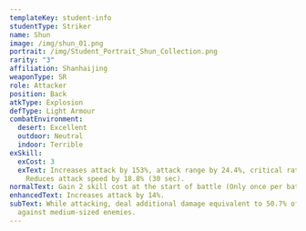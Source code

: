 ```yaml
---
templateKey: student-info
studentType: Striker
name: Shun
image: /img/shun_01.png
portrait: /img/Student_Portrait_Shun_Collection.png
rarity: "3"
affiliation: Shanhaijing
weaponType: SR
role: Attacker
position: Back
atkType: Explosion
defType: Light Armour
combatEnvironment:
  desert: Excellent
  outdoor: Neutral
  indoor: Terrible
exSkill:
  exCost: 3
  exText: Increases attack by 153%, attack range by 24.4%, critical rate by 26.3%.
    Reduces attack speed by 18.8% (30 sec).
normalText: Gain 2 skill cost at the start of battle (Only once per battle).
enhancedText: Increases attack by 14%.
subText: While attacking, deal additional damage equivalent to 50.7% of attack
  against medium-sized enemies.
---
```

